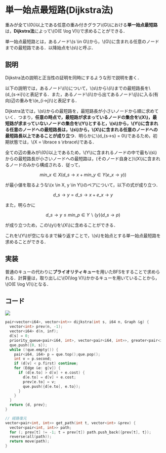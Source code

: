 # 単一始点最短路(Dijkstra法)
重みが全て\\(0\\)以上である任意の重み付きグラフ\\(G\\)における**単一始点最短路**は，**Dijkstra法**によって\\(O(E \log V)\\)で求めることができる．

単一始点最短路とは，あるノード\\(s \in G\\)から，\\(G\\)に含まれる任意のノードまでの最短路である．以降始点を\\(s\\)と呼ぶ．

## 説明
Dijkstra法の説明と正当性の証明を同時にするような形で説明を書く．

以下の説明では，あるノード\\(i\\)について，\\(s\\)から\\(i\\)までの最短路長を\\(d\_{s→i}\\)と表記する．また，あるノード\\(i\\)から出てあるノード\\(j\\)に入る(有向)辺の重みを\\(e\_{i→j}\\)と表記する．

Dijkstra法では，\\(s\\)からの最短路を，最短路長が小さいノードから順に求めていく．つまり，**任意の時点で，最短路が求まっているノードの集合を\\(X\\)，最短路が求まっていないノードの集合を\\(Y\\)とすると，\\(s\\)から，\\(Y\\)に含まれる任意のノードへの最短路長は，\\(s\\)から，\\(X\\)に含まれる任意のノードへの最短路長以上であることが成り立つ**．明らかに\\(d\_{s→s} = 0\\)であるため，初期状態では，\\(X = \lbrace s \rbrace\\)である．

全ての辺の重みが\\(0\\)以上であるため，\\(Y\\)に含まれるノードの中で最も\\(s\\)からの最短路長が小さいノードへの最短路は，(そのノード自身と)\\(X\\)に含まれるノードのみから構成される．従って，

$$min\_{x \in X}(d\_{s→x} + min\_{y \in Y}(e\_{x→y}))$$

が最小値を取るような\\(x \in X, y \in Y\\)のペアについて，以下の式が成り立つ．

$$d\_{s→y} = d\_{s→x} + e\_{x→y}$$

また，明らかに

$$d\_{s→y} \leq min\_{p \in Y \backslash \lbrace y \rbrace}(d\_{s→p})$$

が成り立つため，この\\(y\\)を\\(X\\)に含めることができる．

これを\\(Y\\)が空になるまで繰り返すことで，\\(s\\)を始点とする単一始点最短路を求めることができる．

## 実装
普通のキューの代わりに**プライオリティキュー**を用いたBFSをすることで求められる．計算量は，取り出しに\\(O(\log V)\\)かかるキューを用いていることから，\\(O(E \log V)\\)となる．

## コード

[![](https://img.shields.io/badge/verify-passing-brightgreen)](https://judge.yosupo.jp/submission/77112)

```cpp
pair<vector<i64>, vector<int>> dijkstra(int s, i64 n, Graph &g) {
  vector<int> prev(n, -1);
  vector<i64> d(n, inf);
  d[s] = 0;
  priority_queue<pair<i64, int>, vector<pair<i64, int>>, greater<pair<i64, int>>> que;
  que.push({0, s});
  while (!que.empty()) {
    pair<i64, i64> p = que.top();que.pop();
    int v = p.second;
    if (d[v] < p.first) continue;
    for (Edge &e: g[v]) {
      if (d[e.to] > d[v] + e.cost) {
        d[e.to] = d[v] + e.cost;
        prev[e.to] = v;
        que.push({d[e.to], e.to});
      }
    }
  }
  return {d, prev};
}

// 経路復元
vector<pair<int, int>> get_path(int t, vector<int> &prev) {
  vector<pair<int, int>> path;
  for (; prev[t] != -1; t = prev[t]) path.push_back({prev[t], t});
  reverse(all(path));
  return move(path);
}
```
